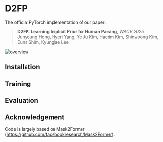 # D2FP

The official PyTorch implementation of our paper:

> **D2FP: Learning Implicit Prior for Human Parsing**, *WACV 2025*\
> Junyoung Hong, Hyeri Yang, Ye Ju Kim, Haerim Kim, Shinwoong Kim, Euna Shim, Kyungjae Lee

![overview](https://github.com/user-attachments/assets/ce0aee32-e28d-4957-8301-e03fd1125633)

## Installation

## Training

## Evaluation 

## Acknowledgement

Code is largely based on Mask2Former (https://github.com/facebookresearch/Mask2Former).
